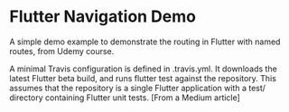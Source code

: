 # Flutter Navigation Demo

A simple demo example to demonstrate the routing in Flutter with named routes, from Udemy course.

A minimal Travis configuration is defined in .travis.yml. It downloads the latest Flutter beta build, and runs flutter test against the repository. This assumes that the repository is a single Flutter application with a test/ directory containing Flutter unit tests. 
[From a Medium article]
